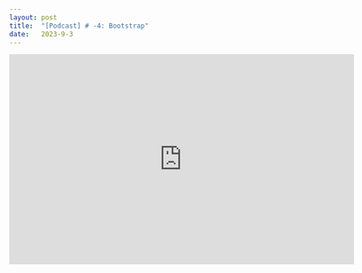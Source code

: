 ```yaml
---
layout: post
title:  "[Podcast] # -4: Bootstrap"
date:   2023-9-3
---
```


<center>
<iframe src="https://player.twitch.tv/?video=1916497539&parent=thisweekinredacted.com" frameborder="0" allowfullscreen="true" scrolling="no" height="378" width="620"></iframe>
</center>
